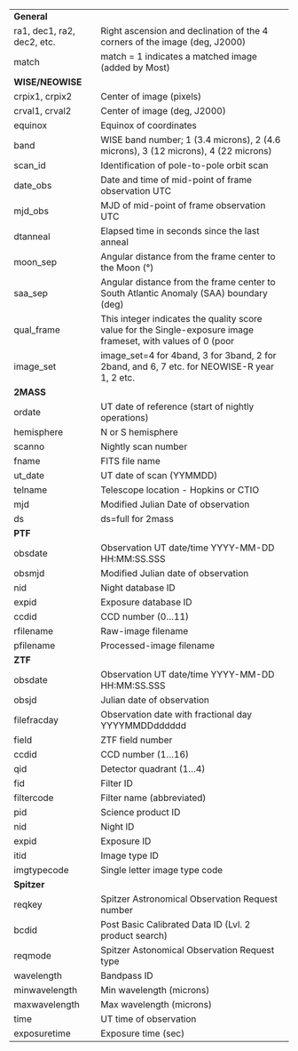 |  |  |
| --- | --- |
| ****General**** | |
| ra1, dec1, ra2, dec2, etc. | Right ascension and declination of the 4 corners of the image (deg, J2000) |
| match | match = 1 indicates a matched image (added by Most) |
| ****WISE/NEOWISE**** | |
| crpix1, crpix2 | Center of image (pixels) |
| crval1, crval2 | Center of image (deg, J2000) |
| equinox | Equinox of coordinates |
| band | WISE band number; 1 (3.4 microns), 2 (4.6 microns), 3 (12 microns), 4 (22 microns) |
| scan\_id | Identification of pole-to-pole orbit scan |
| date\_obs | Date and time of mid-point of frame observation UTC |
| mjd\_obs | MJD of mid-point of frame observation UTC |
| dtanneal | Elapsed time in seconds since the last anneal |
| moon\_sep | Angular distance from the frame center to the Moon (°) |
| saa\_sep | Angular distance from the frame center to South Atlantic Anomaly (SAA) boundary (deg) |
| qual\_frame | This integer indicates the quality score value for the Single-exposure image frameset, with values of 0 (poor| quality), 5, or 10 (high quality) |
| image\_set | image\_set=4 for 4band, 3 for 3band, 2 for 2band, and 6, 7 etc. for NEOWISE-R year 1, 2 etc. |
| ****2MASS**** | |
| ordate | UT date of reference (start of nightly operations) |
| hemisphere | N or S hemisphere |
| scanno | Nightly scan number |
| fname | FITS file name |
| ut\_date | UT date of scan (YYMMDD) |
| telname | Telescope location - Hopkins or CTIO |
| mjd | Modified Julian Date of observation |
| ds | ds=full for 2mass |
| ****PTF**** | |
| obsdate | Observation UT date/time YYYY-MM-DD HH:MM:SS.SSS |
| obsmjd | Modified Julian date of observation |
| nid | Night database ID |
| expid | Exposure database ID |
| ccdid | CCD number (0…11) |
| rfilename | Raw-image filename |
| pfilename | Processed-image filename |
| ****ZTF**** | |
| obsdate | Observation UT date/time YYYY-MM-DD HH:MM:SS.SSS |
| obsjd | Julian date of observation |
| filefracday | Observation date with fractional day YYYYMMDDdddddd |
| field | ZTF field number |
| ccdid | CCD number (1…16) |
| qid | Detector quadrant (1…4) |
| fid | Filter ID |
| filtercode | Filter name (abbreviated) |
| pid | Science product ID |
| nid | Night ID |
| expid | Exposure ID |
| itid | Image type ID |
| imgtypecode | Single letter image type code |
| ****Spitzer**** | |
| reqkey | Spitzer Astronomical Observation Request number |
| bcdid | Post Basic Calibrated Data ID (Lvl. 2 product search) |
| reqmode | Spitzer Astonomical Observation Request type |
| wavelength | Bandpass ID |
| minwavelength | Min wavelength (microns) |
| maxwavelength | Max wavelength (microns) |
| time | UT time of observation |
| exposuretime | Exposure time (sec) |